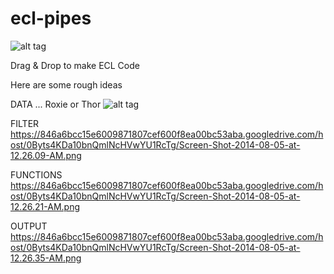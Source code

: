 ecl-pipes
=========


![alt tag](https://846a6bcc15e6009871807cef600f8ea00bc53aba.googledrive.com/host/0Byts4KDa10bnQmlNcHVwYU1RcTg/ecl-pipes.jpg)

Drag &amp; Drop to make ECL Code



Here are some rough ideas

DATA ... Roxie or Thor
![alt tag](https://846a6bcc15e6009871807cef600f8ea00bc53aba.googledrive.com/host/0Byts4KDa10bnQmlNcHVwYU1RcTg/Screen-Shot-2014-08-05-at-12.25.49-AM.png)

FILTER
https://846a6bcc15e6009871807cef600f8ea00bc53aba.googledrive.com/host/0Byts4KDa10bnQmlNcHVwYU1RcTg/Screen-Shot-2014-08-05-at-12.26.09-AM.png

FUNCTIONS
https://846a6bcc15e6009871807cef600f8ea00bc53aba.googledrive.com/host/0Byts4KDa10bnQmlNcHVwYU1RcTg/Screen-Shot-2014-08-05-at-12.26.21-AM.png

OUTPUT
https://846a6bcc15e6009871807cef600f8ea00bc53aba.googledrive.com/host/0Byts4KDa10bnQmlNcHVwYU1RcTg/Screen-Shot-2014-08-05-at-12.26.35-AM.png
